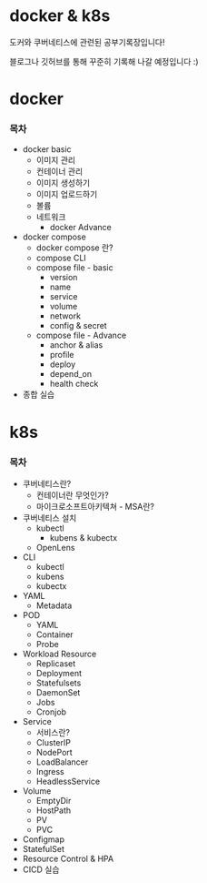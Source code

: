 # docker & k8s

도커와 쿠버네티스에 관련된 공부기록장입니다!

블로그나 깃허브를 통해 꾸준히 기록해 나갈 예정입니다 :)

# docker


### 목차

- docker basic
    - 이미지 관리
    - 컨테이너 관리
    - 이미지 생성하기
    - 이미지 업로드하기
    - 볼륨
    - 네트워크
        - docker Advance
- docker compose
    - docker compose 란?
    - compose CLI
    - compose file - basic
        - version
        - name
        - service
        - volume
        - network
        - config & secret
    - compose file - Advance
        - anchor & alias
        - profile
        - deploy
        - depend_on
        - health check
- 종합 실습

# k8s


### 목차

- 쿠버네티스란?
    - 컨테이너란 무엇인가?
    - 마이크로소프트아키텍쳐 - MSA란?
- 쿠버네티스 설치
    - kubectl
        - kubens & kubectx
    - OpenLens
- CLI
    - kubectl
    - kubens
    - kubectx
- YAML
    - Metadata
- POD
    - YAML
    - Container
    - Probe
- Workload Resource
    - Replicaset
    - Deployment
    - Statefulsets
    - DaemonSet
    - Jobs
    - Cronjob
- Service
    - 서비스란?
    - ClusterIP
    - NodePort
    - LoadBalancer
    - Ingress
    - HeadlessService
- Volume
    - EmptyDir
    - HostPath
    - PV
    - PVC
- Configmap
- StatefulSet
- Resource Control & HPA
- CICD 실습
